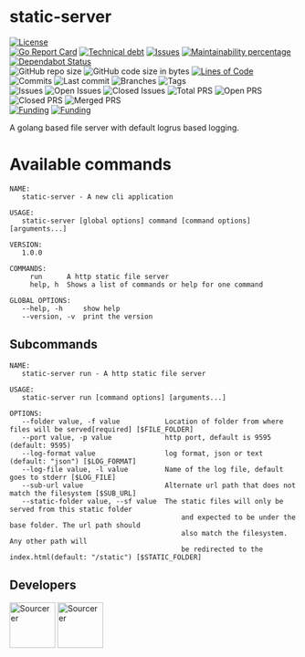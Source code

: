 # static-server

[![License](https://img.shields.io/badge/License-BSD%202--Clause-blue.svg)](LICENSE)  
[![Go Report Card](https://goreportcard.com/badge/github.com/dictyBase/static-server)](https://goreportcard.com/report/github.com/dictyBase/static-server)
[![Technical debt](https://badgen.net/codeclimate/tech-debt/dictyBase/static-server)](https://codeclimate.com/github/dictyBase/static-server/trends/technical_debt)
[![Issues](https://badgen.net/codeclimate/issues/dictyBase/static-server)](https://codeclimate.com/github/dictyBase/static-server/issues)
[![Maintainability percentage](https://badgen.net/codeclimate/maintainability-percentage/dictyBase/static-server)](https://codeclimate.com/github/dictyBase/static-server)
[![Dependabot Status](https://api.dependabot.com/badges/status?host=github&repo=dictyBase/static-server)](https://dependabot.com)  
![GitHub repo size](https://img.shields.io/github/repo-size/dictyBase/static-server?style=plastic)
![GitHub code size in bytes](https://img.shields.io/github/languages/code-size/dictyBase/static-server?style=plastic)
[![Lines of Code](https://badgen.net/codeclimate/loc/dictyBase/static-server)](https://codeclimate.com/github/dictyBase/static-server/code)  
![Commits](https://badgen.net/github/commits/dictyBase/static-server/develop)
![Last commit](https://badgen.net/github/last-commit/dictyBase/static-server/develop)
![Branches](https://badgen.net/github/branches/dictyBase/static-server)
![Tags](https://badgen.net/github/tags/dictyBase/static-server)  
![Issues](https://badgen.net/github/issues/dictyBase/static-server)
![Open Issues](https://badgen.net/github/open-issues/dictyBase/static-server)
![Closed Issues](https://badgen.net/github/closed-issues/dictyBase/static-server)
![Total PRS](https://badgen.net/github/prs/dictyBase/static-server)
![Open PRS](https://badgen.net/github/open-prs/dictyBase/static-server)
![Closed PRS](https://badgen.net/github/closed-prs/dictyBase/static-server)
![Merged PRS](https://badgen.net/github/merged-prs/dictyBase/static-server)  
[![Funding](https://badgen.net/badge/NIGMS/Rex%20L%20Chisholm,dictyBase/yellow?list=|)](https://projectreporter.nih.gov/project_info_description.cfm?aid=9476993)
[![Funding](https://badgen.net/badge/NIGMS/Rex%20L%20Chisholm,DSC/yellow?list=|)](https://projectreporter.nih.gov/project_info_description.cfm?aid=9438930)

A golang based file server with default logrus based logging.

# Available commands

```
NAME:
   static-server - A new cli application

USAGE:
   static-server [global options] command [command options] [arguments...]

VERSION:
   1.0.0

COMMANDS:
     run      A http static file server
     help, h  Shows a list of commands or help for one command

GLOBAL OPTIONS:
   --help, -h     show help
   --version, -v  print the version
```

## Subcommands

```
NAME:
   static-server run - A http static file server

USAGE:
   static-server run [command options] [arguments...]

OPTIONS:
   --folder value, -f value           Location of folder from where files will be served[required] [$FILE_FOLDER]
   --port value, -p value             http port, default is 9595 (default: 9595)
   --log-format value                 log format, json or text (default: "json") [$LOG_FORMAT]
   --log-file value, -l value         Name of the log file, default goes to stderr [$LOG_FILE]
   --sub-url value                    Alternate url path that does not match the filesystem [$SUB_URL]
   --static-folder value, --sf value  The static files will only be served from this static folder
                                          and expected to be under the base folder. The url path should
                                          also match the filesystem. Any other path will
                                          be redirected to the index.html(default: "/static") [$STATIC_FOLDER]
```

## Developers

<a href="https://sourcerer.io/cybersiddhu"><img src="https://sourcerer.io/assets/avatar/cybersiddhu" height="80px" alt="Sourcerer"></a>
<a href="https://sourcerer.io/wildlifehexagon"><img src="https://sourcerer.io/assets/avatar/wildlifehexagon" height="80px" alt="Sourcerer"></a>
